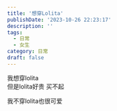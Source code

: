 ```yaml
---
title: '想穿Lolita'
publishDate: '2023-10-26 22:23:17'
description: ''
tags:
  - 日常
  - 女生
category: 日常
draft: false
---
```

我想穿lolita  
但是lolita好贵 买不起

我不穿lolita也很可爱